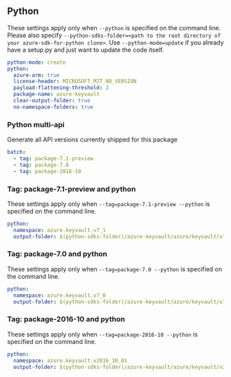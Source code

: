 ## Python

These settings apply only when `--python` is specified on the command line.
Please also specify `--python-sdks-folder=<path to the root directory of your azure-sdk-for-python clone>`.
Use `--python-mode=update` if you already have a setup.py and just want to update the code itself.

``` yaml $(python)
python-mode: create
python:
  azure-arm: true
  license-header: MICROSOFT_MIT_NO_VERSION
  payload-flattening-threshold: 2
  package-name: azure-keyvault
  clear-output-folder: true
  no-namespace-folders: true
```

### Python multi-api

Generate all API versions currently shipped for this package

```yaml $(python) && $(multiapi)
batch:
  - tag: package-7.1-preview
  - tag: package-7.0
  - tag: package-2016-10
```

### Tag: package-7.1-preview and python

These settings apply only when `--tag=package-7.1-preview --python` is specified on the command line.

``` yaml $(tag) == 'package-7.1-preview' && $(python)
python:
  namespace: azure.keyvault.v7_1
  output-folder: $(python-sdks-folder)/azure-keyvault/azure/keyvault/v7_1
```

### Tag: package-7.0 and python

These settings apply only when `--tag=package-7.0 --python` is specified on the command line.

``` yaml $(tag) == 'package-7.0' && $(python)
python:
  namespace: azure.keyvault.v7_0
  output-folder: $(python-sdks-folder)/azure-keyvault/azure/keyvault/v7_0
```

### Tag: package-2016-10 and python

These settings apply only when `--tag=package-2016-10 --python` is specified on the command line.

``` yaml $(tag) == 'package-2016-10' && $(python)
python:
  namespace: azure.keyvault.v2016_10_01
  output-folder: $(python-sdks-folder)/azure-keyvault/azure/keyvault/v2016_10_01
```
